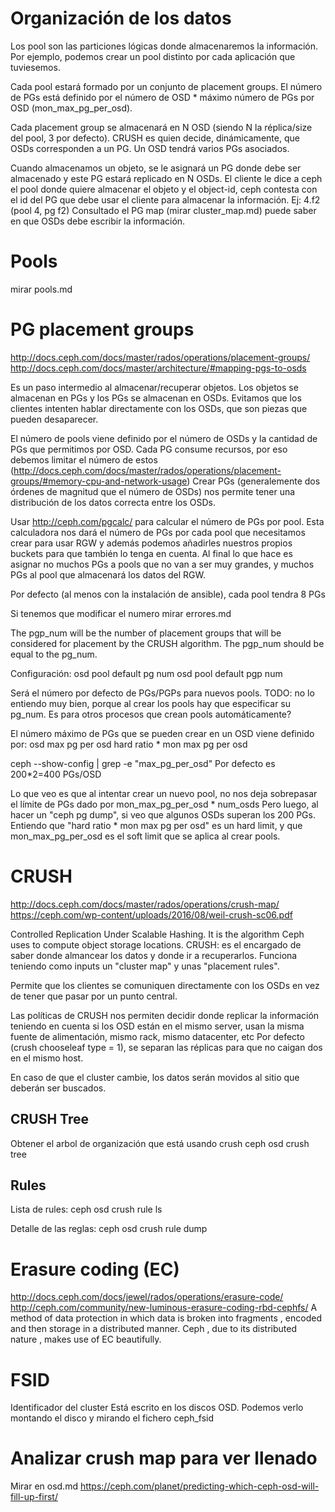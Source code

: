 # Organización de los datos
Los pool son las particiones lógicas donde almacenaremos la información. Por ejemplo, podemos crear un pool distinto por cada aplicación que tuviesemos.

Cada pool estará formado por un conjunto de placement groups. El número de PGs está definido por el número de OSD * máximo número de PGs por OSD (mon_max_pg_per_osd).

Cada placement group se almacenará en N OSD (siendo N la réplica/size del pool, 3 por defecto). CRUSH es quien decide, dinámicamente, que OSDs corresponden a un PG.
Un OSD tendrá varios PGs asociados.

Cuando almacenamos un objeto, se le asignará un PG donde debe ser almacenado y este PG estará replicado en N OSDs.
El cliente le dice a ceph el pool donde quiere almacenar el objeto y el object-id, ceph contesta con el id del PG que debe usar el cliente para almacenar la información. Ej: 4.f2 (pool 4, pg f2)
Consultado el PG map (mirar cluster_map.md) puede saber en que OSDs debe escribir la información.



# Pools
mirar pools.md



# PG placement groups
http://docs.ceph.com/docs/master/rados/operations/placement-groups/
http://docs.ceph.com/docs/master/architecture/#mapping-pgs-to-osds

Es un paso intermedio al almacenar/recuperar objetos.
Los objetos se almacenan en PGs y los PGs se almacenan en OSDs.
Evitamos que los clientes intenten hablar directamente con los OSDs, que son piezas que pueden desaparecer.

El número de pools viene definido por el número de OSDs y la cantidad de PGs que permitimos por OSD.
Cada PG consume recursos, por eso debemos limitar el número de estos (http://docs.ceph.com/docs/master/rados/operations/placement-groups/#memory-cpu-and-network-usage)
Crear PGs (generalemente dos órdenes de magnitud que el número de OSDs) nos permite tener una distribución de los datos correcta entre los OSDs.

Usar http://ceph.com/pgcalc/ para calcular el número de PGs por pool.
Esta calculadora nos dará el número de PGs por cada pool que necesitamos crear para usar RGW y además podemos añadirles nuestros propios buckets para que también lo tenga en cuenta.
Al final lo que hace es asignar no muchos PGs a pools que no van a ser muy grandes, y muchos PGs al pool que almacenará los datos del RGW.


Por defecto (al menos con la instalación de ansible), cada pool tendra 8 PGs

Si tenemos que modificar el numero mirar errores.md

The pgp_num will be the number of placement groups that will be considered for placement by the CRUSH algorithm.
The pgp_num should be equal to the pg_num.


Configuración:
osd pool default pg num
osd pool default pgp num

Será el número por defecto de PGs/PGPs para nuevos pools. TODO: no lo entiendo muy bien, porque al crear los pools hay que especificar su pg_num. Es para otros procesos que crean pools automáticamente?

El número máximo de PGs que se pueden crear en un OSD viene definido por:
osd max pg per osd hard ratio * mon max pg per osd

ceph --show-config | grep -e "max_pg_per_osd"
Por defecto es 200*2=400 PGs/OSD

Lo que veo es que al intentar crear un nuevo pool, no nos deja sobrepasar el límite de PGs dado por mon_max_pg_per_osd * num_osds
Pero luego, al hacer un "ceph pg dump", si veo que algunos OSDs superan los 200 PGs.
Entiendo que "hard ratio * mon max pg per osd" es un hard limit, y que mon_max_pg_per_osd es el soft limit que se aplica al crear pools.




# CRUSH
http://docs.ceph.com/docs/master/rados/operations/crush-map/
https://ceph.com/wp-content/uploads/2016/08/weil-crush-sc06.pdf

Controlled Replication Under Scalable Hashing. It is the algorithm Ceph uses to compute object storage locations.
CRUSH: es el encargado de saber donde almancear los datos y donde ir a recuperarlos.
Funciona teniendo como inputs un "cluster map" y unas "placement rules".

Permite que los clientes se comuniquen directamente con los OSDs en vez de tener que pasar por un punto central.

Las políticas de CRUSH nos permiten decidir donde replicar la información teniendo en cuenta si los OSD están en el mismo server, usan la misma fuente de alimentación, mismo rack, mismo datacenter, etc
Por defecto (crush chooseleaf type = 1), se separan las réplicas para que no caigan dos en el mismo host.

En caso de que el cluster cambie, los datos serán movidos al sitio que deberán ser buscados.


## CRUSH Tree
Obtener el arbol de organización que está usando crush
ceph osd crush tree


## Rules
Lista de rules:
ceph osd crush rule ls

Detalle de las reglas:
ceph osd crush rule dump





# Erasure coding (EC)
http://docs.ceph.com/docs/jewel/rados/operations/erasure-code/
http://ceph.com/community/new-luminous-erasure-coding-rbd-cephfs/<Paste>
A method of data protection in which data is broken into fragments , encoded and then storage in a distributed manner. Ceph , due to its distributed nature , makes use of EC beautifully.


# FSID
Identificador del cluster
Está escrito en los discos OSD.
Podemos verlo montando el disco y mirando el fichero ceph_fsid



# Analizar crush map para ver llenado
Mirar en osd.md
https://ceph.com/planet/predicting-which-ceph-osd-will-fill-up-first/
